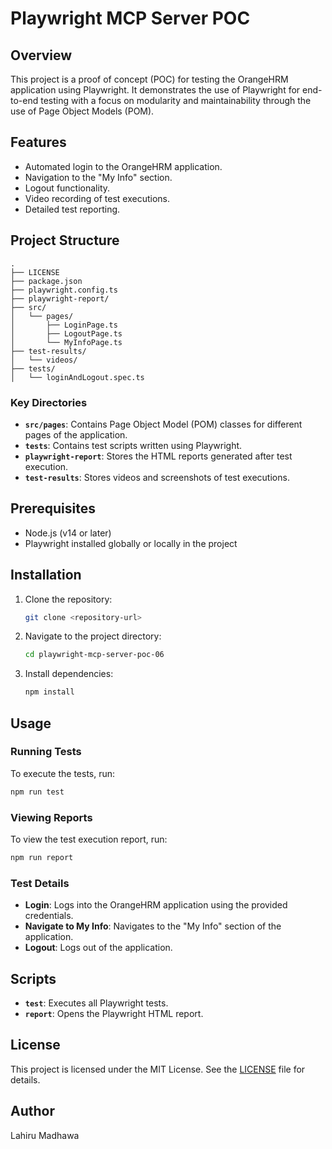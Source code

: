 # Playwright MCP Server POC

## Overview
This project is a proof of concept (POC) for testing the OrangeHRM application using Playwright. It demonstrates the use of Playwright for end-to-end testing with a focus on modularity and maintainability through the use of Page Object Models (POM).

## Features
- Automated login to the OrangeHRM application.
- Navigation to the "My Info" section.
- Logout functionality.
- Video recording of test executions.
- Detailed test reporting.

## Project Structure
```
.
├── LICENSE
├── package.json
├── playwright.config.ts
├── playwright-report/
├── src/
│   └── pages/
│       ├── LoginPage.ts
│       ├── LogoutPage.ts
│       └── MyInfoPage.ts
├── test-results/
│   └── videos/
├── tests/
│   └── loginAndLogout.spec.ts
```

### Key Directories
- **`src/pages`**: Contains Page Object Model (POM) classes for different pages of the application.
- **`tests`**: Contains test scripts written using Playwright.
- **`playwright-report`**: Stores the HTML reports generated after test execution.
- **`test-results`**: Stores videos and screenshots of test executions.

## Prerequisites
- Node.js (v14 or later)
- Playwright installed globally or locally in the project

## Installation
1. Clone the repository:
   ```bash
   git clone <repository-url>
   ```
2. Navigate to the project directory:
   ```bash
   cd playwright-mcp-server-poc-06
   ```
3. Install dependencies:
   ```bash
   npm install
   ```

## Usage

### Running Tests
To execute the tests, run:
```bash
npm run test
```

### Viewing Reports
To view the test execution report, run:
```bash
npm run report
```

### Test Details
- **Login**: Logs into the OrangeHRM application using the provided credentials.
- **Navigate to My Info**: Navigates to the "My Info" section of the application.
- **Logout**: Logs out of the application.

## Scripts
- **`test`**: Executes all Playwright tests.
- **`report`**: Opens the Playwright HTML report.

## License
This project is licensed under the MIT License. See the [LICENSE](./LICENSE) file for details.

## Author
Lahiru Madhawa
